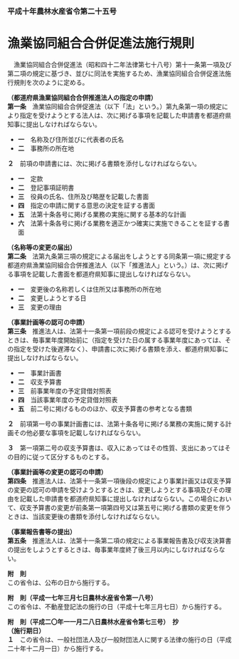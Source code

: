 ### 平成十年農林水産省令第二十五号  
# 漁業協同組合合併促進法施行規則  
　漁業協同組合合併促進法（昭和四十二年法律第七十八号）第十一条第一項及び第二項の規定に基づき、並びに同法を実施するため、漁業協同組合合併促進法施行規則を次のように定める。  
  
**（都道府県漁業協同組合合併推進法人の指定の申請）**  
**第一条**　漁業協同組合合併促進法（以下「法」という。）第九条第一項の規定により指定を受けようとする法人は、次に掲げる事項を記載した申請書を都道府県知事に提出しなければならない。  
* **一**　名称及び住所並びに代表者の氏名  
* **二**　事務所の所在地  
  
**２**　前項の申請書には、次に掲げる書類を添付しなければならない。  
* **一**　定款  
* **二**　登記事項証明書  
* **三**　役員の氏名、住所及び略歴を記載した書面  
* **四**　指定の申請に関する意思の決定を証する書面  
* **五**　法第十条各号に掲げる業務の実施に関する基本的な計画  
* **六**　法第十条各号に掲げる業務を適正かつ確実に実施できることを証する書面  
  
**（名称等の変更の届出）**  
**第二条**　法第九条第三項の規定による届出をしようとする同条第一項に規定する都道府県漁業協同組合合併推進法人（以下「推進法人」という。）は、次に掲げる事項を記載した書面を都道府県知事に提出しなければならない。  
* **一**　変更後の名称若しくは住所又は事務所の所在地  
* **二**　変更しようとする日  
* **三**　変更の理由  
  
**（事業計画等の認可の申請）**  
**第三条**　推進法人は、法第十一条第一項前段の規定による認可を受けようとするときは、毎事業年度開始前に（指定を受けた日の属する事業年度にあっては、その指定を受けた後遅滞なく）、申請書に次に掲げる書類を添え、都道府県知事に提出しなければならない。  
* **一**　事業計画書  
* **二**　収支予算書  
* **三**　前事業年度の予定貸借対照表  
* **四**　当該事業年度の予定貸借対照表  
* **五**　前二号に掲げるもののほか、収支予算書の参考となる書類  
  
**２**　前項第一号の事業計画書には、法第十条各号に掲げる業務の実施に関する計画その他必要な事項を記載しなければならない。  
  
**３**　第一項第二号の収支予算書は、収入にあってはその性質、支出にあってはその目的に従って区分するものとする。  
  
**（事業計画等の変更の認可の申請）**  
**第四条**　推進法人は、法第十一条第一項後段の規定により事業計画又は収支予算の変更の認可の申請を受けようとするときは、変更しようとする事項及びその理由を記載した申請書を都道府県知事に提出しなければならない。この場合において、収支予算書の変更が前条第一項第四号又は第五号に掲げる書類の変更を伴うときは、当該変更後の書類を添付しなければならない。  
  
**（事業報告書等の提出）**  
**第五条**　推進法人は、法第十一条第二項の規定による事業報告書及び収支決算書の提出をしようとするときは、毎事業年度終了後三月以内にしなければならない。  
  
**附　則**  
この省令は、公布の日から施行する。  
  
**附　則（平成一七年三月七日農林水産省令第一八号）**  
この省令は、不動産登記法の施行の日（平成十七年三月七日）から施行する。  
  
**附　則（平成二〇年一一月二八日農林水産省令第七三号）　抄**  
**（施行期日）**  
**１**　この省令は、一般社団法人及び一般財団法人に関する法律の施行の日（平成二十年十二月一日）から施行する。  
  
